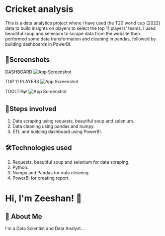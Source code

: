 
# Cricket analysis

This is a data analytics project where I have used the T20 world cup (2022) data to build insights on players to select the top 11 players' teams. I used beautiful soup and selenium to scrape data from the website then performed some data transformation and cleaning in pandas, followed by building dashboards in PowerBI.

## 📸Screenshots
DASHBOARD
![App Screenshot](https://drive.google.com/uc?export=view&id=10ceKktv4QF91EEqjj_Tp8o4CtzKv7mhy)

TOP 11 PLAYERS
![App Screenshot](https://drive.google.com/uc?export=view&id=1nOppgjU0qcWdLBXj3-q_yC9F0eBZutwV)

TOOLTIP✔️
![App Screenshot](https://drive.google.com/uc?export=view&id=1WEfOeRhFGw_K1xaIpbdYiTTuygUzUPST) 
## 👣Steps involved
1) Data scraping using requests, beautiful soup and selenium.
2) Data cleaning using pandas and numpy.
3) ETL and building dashboard using PowerBI.
## 🛠Technologies used
1) Requests, beautiful soup and selenium for data scraping.
2) Python.
3) Numpy and Pandas for data cleaning.
4) PowerBI for creating report.

# Hi, I'm Zeeshan! 👋


## 🚀 About Me
I'm a Data Scientist and Data Analyst...

